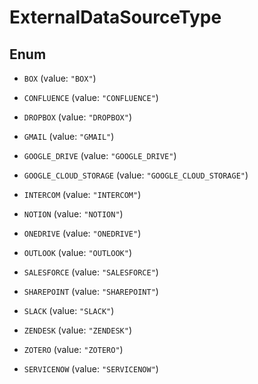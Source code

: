 

# ExternalDataSourceType

## Enum


* `BOX` (value: `"BOX"`)

* `CONFLUENCE` (value: `"CONFLUENCE"`)

* `DROPBOX` (value: `"DROPBOX"`)

* `GMAIL` (value: `"GMAIL"`)

* `GOOGLE_DRIVE` (value: `"GOOGLE_DRIVE"`)

* `GOOGLE_CLOUD_STORAGE` (value: `"GOOGLE_CLOUD_STORAGE"`)

* `INTERCOM` (value: `"INTERCOM"`)

* `NOTION` (value: `"NOTION"`)

* `ONEDRIVE` (value: `"ONEDRIVE"`)

* `OUTLOOK` (value: `"OUTLOOK"`)

* `SALESFORCE` (value: `"SALESFORCE"`)

* `SHAREPOINT` (value: `"SHAREPOINT"`)

* `SLACK` (value: `"SLACK"`)

* `ZENDESK` (value: `"ZENDESK"`)

* `ZOTERO` (value: `"ZOTERO"`)

* `SERVICENOW` (value: `"SERVICENOW"`)



